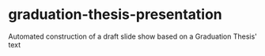 # graduation-thesis-presentation
Automated construction of a draft slide show based on a Graduation Thesis' text
